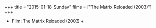 +++
title = "2015-01-18: Sunday"
films = ["The Matrix Reloaded (2003)"]
+++


* Film: The Matrix Reloaded (2003) +
